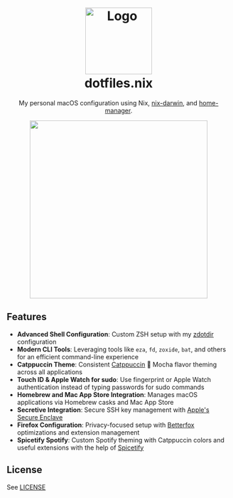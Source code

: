 <!-- markdownlint-disable -->
<h1 align="center">
	<img src="https://raw.githubusercontent.com/NixOS/nixos-artwork/refs/heads/master/logo/nix-snowflake-colours.svg" width="150" alt="Logo"/><br/>
	<img src="https://raw.githubusercontent.com/catppuccin/catppuccin/main/assets/misc/transparent.png" height="30" width="0px"/>
	dotfiles.nix
	<img src="https://raw.githubusercontent.com/catppuccin/catppuccin/main/assets/misc/transparent.png" height="30" width="0px"/>
</h1>

<p align="center">
  My personal macOS configuration using Nix,
  <a href="https://github.com/nix-darwin/nix-darwin">nix-darwin</a>, and
  <a href="https://github.com/nix-community/home-manager">home-manager</a>.
</p>
<p align="center">
  <img src="https://raw.githubusercontent.com/catppuccin/catppuccin/main/assets/palette/macchiato.png" width="400" />
</p>
<!-- markdownlint-enable -->

## Features

- **Advanced Shell Configuration**: Custom ZSH setup with my
  [zdotdir](https://github.com/tolkonepiu/zdotdir) configuration
- **Modern CLI Tools**: Leveraging tools like `eza`, `fd`, `zoxide`, `bat`, and
  others for an efficient command-line experience
- **Catppuccin Theme**: Consistent
  [Catppuccin](https://github.com/catppuccin/catppuccin) 🌿 Mocha flavor theming
  across all applications
- **Touch ID & Apple Watch for sudo**: Use fingerprint or Apple Watch
  authentication instead of typing passwords for sudo commands
- **Homebrew and Mac App Store Integration**: Manages macOS applications via
  Homebrew casks and Mac App Store
- **Secretive Integration**: Secure SSH key management with
  [Apple's Secure Enclave](https://popov.wtf/secure-ssh-keys-with-secure-enclave-on-macos)
- **Firefox Configuration**: Privacy-focused setup with
  [Betterfox](https://github.com/yokoffing/Betterfox) optimizations and
  extension management
- **Spicetify Spotify**: Custom Spotify theming with Catppuccin colors and
  useful extensions with the help of [Spicetify](https://spicetify.app/)

## License

See [LICENSE](./LICENSE)
